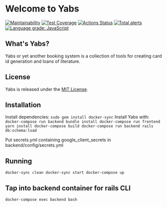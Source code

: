 # Welcome to Yabs

[![Maintainability](https://api.codeclimate.com/v1/badges/d8dce4a40b65883e996b/maintainability)](https://codeclimate.com/github/itggot-TE4/Yabs/maintainability)
[![Test Coverage](https://api.codeclimate.com/v1/badges/d8dce4a40b65883e996b/test_coverage)](https://codeclimate.com/github/itggot-TE4/Yabs/test_coverage)
[![Actions Status](https://github.com/itggot-TE4/Yabs/workflows/Integration/badge.svg)](https://github.com/itggot-TE4/Yabs/actions)
[![Total alerts](https://img.shields.io/lgtm/alerts/g/itggot-TE4/Yabs.svg?logo=lgtm&logoWidth=18)](https://lgtm.com/projects/g/itggot-TE4/Yabs/alerts/)
[![Language grade: JavaScript](https://img.shields.io/lgtm/grade/javascript/g/itggot-TE4/Yabs.svg?logo=lgtm&logoWidth=18)](https://lgtm.com/projects/g/itggot-TE4/Yabs/context:javascript)

## What's Yabs?
Yabs or yet another booking system is a collection of tools for creating card id generation and loans of literature.

## License

Yabs is released under the [MIT License](https://opensource.org/licenses/MIT).

## Installation
Install dependencies:
`
sudo gem install docker-sync
`
Install Yabs with:
`
docker-compose run backend bundle install
docker-compose run frontend yarn install
docker-compose build
docker-compose run backend rails db:schema:load
`

Put secrets.yml containing google_client_secrets in backend/config/secrets.yml

## Running
`
docker-sync clean
docker-sync start
docker-compose up
`

## Tap into backend container for rails CLI
`
docker-compose exec backend bash
`
